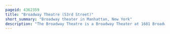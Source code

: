 ```yaml
---
pageid: 4362359
title: "Broadway Theatre (53rd Street)"
short_summary: "Broadway theater in Manhattan, New York"
description: "The Broadway Theatre is a Broadway Theater at 1681 Broadway in the Theater District of Midtown Manhattan in New York City. Opened in 1924, the Theater was designed by Eugene De Rosa for Benjamin S. Moss originally operated the Cinema as a Movie Theater. It has approximately 1763 Seats across two Levels and is operated by the shubert Organization. The Broadway Theatre is one of the few Broadway Theaters that are physically located on Broadway."
---
```

